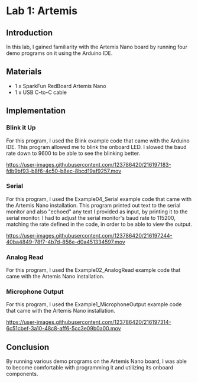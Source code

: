 # Lab 1: Artemis

## Introduction

In this lab, I gained familiarity with the Artemis Nano board by running four demo programs on it using the Arduino IDE.

## Materials

- 1 x SparkFun RedBoard Artemis Nano
- 1 x USB C-to-C cable

## Implementation

### Blink it Up

For this program, I used the Blink example code that came with the Arduino IDE. This program allowed me to blink the onboard LED. I slowed the baud rate down to 9600 to be able to see the blinking better.



https://user-images.githubusercontent.com/123786420/216197183-fdb9bf93-b8f6-4c50-b8ec-8bcd19af9257.mov



### Serial

For this program, I used the Example04_Serial example code that came with the Artemis Nano installation. This program printed out text to the serial monitor and also "echoed" any text I provided as input, by printing it to the serial monitor. I had to adjust the serial monitor's baud rate to 115200, matching the rate defined in the code, in order to be able to view the output.


https://user-images.githubusercontent.com/123786420/216197244-40ba4849-78f7-4b7d-856e-d0a451334597.mov



### Analog Read

For this program, I used the Example02_AnalogRead example code that came with the Artemis Nano installation. 



### Microphone Output

For this program, I used the Example1_MicrophoneOutput example code that came with the Artemis Nano installation.


https://user-images.githubusercontent.com/123786420/216197314-6c51cbef-3a10-48c8-aff6-5cc3e09b0a00.mov



## Conclusion

By running various demo programs on the Artemis Nano board, I was able to become comfortable with programming it and utilizing its onboard components. 
